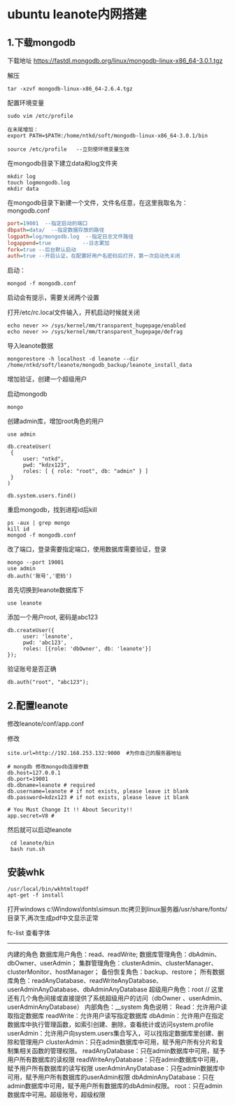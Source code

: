 # ubuntu leanote内网搭建

## 1.下载mongodb

下载地址 https://fastdl.mongodb.org/linux/mongodb-linux-x86_64-3.0.1.tgz

解压

```
tar -xzvf mongodb-linux-x86_64-2.6.4.tgz
```

配置环境变量

```
sudo vim /etc/profile

在末尾增加：
export PATH=$PATH:/home/ntkd/soft/mongodb-linux-x86_64-3.0.1/bin

source /etc/profile   --立刻使环境变量生效
```

在mongodb目录下建立data和log文件夹

```
mkdir log
touch logmongodb.log
mkdir data
```

在mongodb目录下新建一个文件，文件名任意，在这里我取名为：mongodb.conf

```ini
port=19001  --指定启动的端口
dbpath=data/  --指定数据存放的路径
logpath=log/mongodb.log  --指定日志文件路径
logappend=true          --日志累加
fork=true --后台默认启动
auth=true --开启认证，在配置好用户名密码后打开，第一次启动先关闭
```

启动：

```
mongod -f mongodb.conf
```

启动会有提示，需要关闭两个设置

打开/etc/rc.local文件输入，开机启动时候就关闭

```
echo never >> /sys/kernel/mm/transparent_hugepage/enabled
echo never >> /sys/kernel/mm/transparent_hugepage/defrag
```

导入leanote数据

```
mongorestore -h localhost -d leanote --dir /home/ntkd/soft/leanote/mongodb_backup/leanote_install_data
```

增加验证，创建一个超级用户

启动mongodb

```
mongo
```

创建admin库，增加root角色的用户

```
use admin

db.createUser(
 {
     user: "ntkd",
     pwd: "kdzx123",
     roles: [ { role: "root", db: "admin" } ]
 }
)

db.system.users.find()
```

重启mongodb，找到进程id后kill

```
ps -aux | grep mongo
kill id
mongod -f mongodb.conf
```

改了端口，登录需要指定端口，使用数据库需要验证，登录

```
mongo --port 19001
use admin
db.auth('账号','密码')
```

首先切换到leanote数据库下

```
use leanote
```

 添加一个用户root, 密码是abc123

```
db.createUser({
     user: 'leanote',
     pwd: 'abc123',
     roles: [{role: 'dbOwner', db: 'leanote'}]
});
```

验证账号是否正确

```
db.auth("root", "abc123");﻿​
```

## 2.配置leanote

修改leanote/conf/app.conf

修改

```
site.url=http://192.168.253.132:9000  #为你自己的服务器地址

# mongdb 修改mongodb连接参数
db.host=127.0.0.1
db.port=19001
db.dbname=leanote # required
db.username=leanote # if not exists, please leave it blank
db.password=kdzx123 # if not exists, please leave it blank

# You Must Change It !! About Security!!
app.secret=V8 #
```

然后就可以启动leanote

```
 cd leanote/bin
 bash run.sh
```

## **安装whk**

```
/usr/local/bin/wkhtmltopdf
apt-get -f install
```

打开windows c:\Windows\fonts\simsun.ttc拷贝到linux服务器/usr/share/fonts/目录下,再次生成pdf中文显示正常

fc-list 查看字体

---

内建的角色 
数据库用户角色：read、readWrite; 
数据库管理角色：dbAdmin、dbOwner、userAdmin； 
集群管理角色：clusterAdmin、clusterManager、clusterMonitor、hostManager； 
备份恢复角色：backup、restore； 
所有数据库角色：readAnyDatabase、readWriteAnyDatabase、userAdminAnyDatabase、dbAdminAnyDatabase 
超级用户角色：root // 这里还有几个角色间接或直接提供了系统超级用户的访问（dbOwner 、userAdmin、userAdminAnyDatabase） 
内部角色：__system 
角色说明： 
Read：允许用户读取指定数据库 
readWrite：允许用户读写指定数据库 
dbAdmin：允许用户在指定数据库中执行管理函数，如索引创建、删除，查看统计或访问system.profile 
userAdmin：允许用户向system.users集合写入，可以找指定数据库里创建、删除和管理用户 
clusterAdmin：只在admin数据库中可用，赋予用户所有分片和复制集相关函数的管理权限。 
readAnyDatabase：只在admin数据库中可用，赋予用户所有数据库的读权限 
readWriteAnyDatabase：只在admin数据库中可用，赋予用户所有数据库的读写权限 
userAdminAnyDatabase：只在admin数据库中可用，赋予用户所有数据库的userAdmin权限 
dbAdminAnyDatabase：只在admin数据库中可用，赋予用户所有数据库的dbAdmin权限。 
root：只在admin数据库中可用。超级账号，超级权限